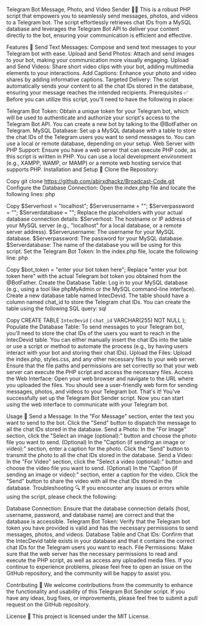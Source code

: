 Telegram Bot Message, Photo, and Video Sender 📢🤖
This is a robust PHP script that empowers you to seamlessly send messages, photos, and videos to a Telegram bot. The script effortlessly retrieves chat IDs from a MySQL database and leverages the Telegram Bot API to deliver your content directly to the bot, ensuring your communication is efficient and effective.

Features 🌟
Send Text Messages: Compose and send text messages to your Telegram bot with ease.
Upload and Send Photos: Attach and send images to your bot, making your communication more visually engaging.
Upload and Send Videos: Share short video clips with your bot, adding multimedia elements to your interactions.
Add Captions: Enhance your photo and video shares by adding informative captions.
Targeted Delivery: The script automatically sends your content to all the chat IDs stored in the database, ensuring your message reaches the intended recipients.
Prerequisites ✅
Before you can utilize this script, you'll need to have the following in place:

Telegram Bot Token: Obtain a unique token for your Telegram bot, which will be used to authenticate and authorize your script's access to the Telegram Bot API. You can create a new bot by talking to the @BotFather on Telegram.
MySQL Database: Set up a MySQL database with a table to store the chat IDs of the Telegram users you want to send messages to. You can use a local or remote database, depending on your setup.
Web Server with PHP Support: Ensure you have a web server that can execute PHP code, as this script is written in PHP. You can use a local development environment (e.g., XAMPP, WAMP, or MAMP) or a remote web hosting service that supports PHP.
Installation and Setup 🚀
Clone the Repository:

Copy
git clone https://github.com/abirxdhackz/Broadcast-Code.git
Configure the Database Connection:
Open the index.php file and locate the following lines:
php

Copy
$Serverhost = "localhost";
$Serverusername = "";
$Serverpassword = "";
$Serverdatabase = "";
Replace the placeholders with your actual database connection details:
$Serverhost: The hostname or IP address of your MySQL server (e.g., "localhost" for a local database, or a remote server address).
$Serverusername: The username for your MySQL database.
$Serverpassword: The password for your MySQL database.
$Serverdatabase: The name of the database you will be using for this script.
Set the Telegram Bot Token:
In the index.php file, locate the following line:
php

Copy
$bot_token = "enter your bot token here";
Replace "enter your bot token here" with the actual Telegram bot token you obtained from the @BotFather.
Create the Database Table:
Log in to your MySQL database (e.g., using a tool like phpMyAdmin or the MySQL command-line interface).
Create a new database table named IntecDevid.
The table should have a column named chat_id to store the Telegram chat IDs. You can create the table using the following SQL query:
sql

Copy
CREATE TABLE `IntecDevid` (
  `chat_id` VARCHAR(255) NOT NULL
);
Populate the Database Table:
To send messages to your Telegram bot, you'll need to store the chat IDs of the users you want to reach in the IntecDevid table.
You can either manually insert the chat IDs into the table or use a script or method to automate the process (e.g., by having users interact with your bot and storing their chat IDs).
Upload the Files:
Upload the index.php, styles.css, and any other necessary files to your web server.
Ensure that the file paths and permissions are set correctly so that your web server can execute the PHP script and access the necessary files.
Access the Web Interface:
Open your web browser and navigate to the URL where you uploaded the files.
You should see a user-friendly web form for sending messages, photos, and videos to your Telegram bot.
That's it! You've successfully set up the Telegram Bot Sender script. Now you can start using the web interface to communicate with your Telegram bot.

Usage 🤳
Send a Message:
In the "For Message" section, enter the text you want to send to the bot.
Click the "Send" button to dispatch the message to all the chat IDs stored in the database.
Send a Photo:
In the "For Image" section, click the "Select an image (optional):" button and choose the photo file you want to send.
(Optional) In the "Caption (if sending an image or video):" section, enter a caption for the photo.
Click the "Send" button to transmit the photo to all the chat IDs stored in the database.
Send a Video:
In the "For Video" section, click the "Select a video (optional):" button and choose the video file you want to send.
(Optional) In the "Caption (if sending an image or video):" section, enter a caption for the video.
Click the "Send" button to share the video with all the chat IDs stored in the database.
Troubleshooting 🔍
If you encounter any issues or errors while using the script, please check the following:

Database Connection: Ensure that the database connection details (host, username, password, and database name) are correct and that the database is accessible.
Telegram Bot Token: Verify that the Telegram bot token you have provided is valid and has the necessary permissions to send messages, photos, and videos.
Database Table and Chat IDs: Confirm that the IntecDevid table exists in your database and that it contains the correct chat IDs for the Telegram users you want to reach.
File Permissions: Make sure that the web server has the necessary permissions to read and execute the PHP script, as well as access any uploaded media files.
If you continue to experience problems, please feel free to open an issue on the GitHub repository, and the community will be happy to assist you.

Contributing 🤝
We welcome contributions from the community to enhance the functionality and usability of this Telegram Bot Sender script. If you have any ideas, bug fixes, or improvements, please feel free to submit a pull request on the GitHub repository.

License 📄
This project is licensed under the MIT License.